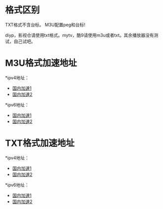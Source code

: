 # 格式区别
TXT格式不含台标。
M3U配置peg和台标!

diyp，影视仓请使用txt格式。mytv，酷9请使用m3u或者txt。其余播放器没有测试，自己试吧。

# M3U格式加速地址
*ipv4地址：
* [国内加速1](https://ghgo.xyz/https://raw.githubusercontent.com/ilxp/iptv/main/ipv4.m3u)
* [国内加速2](https://ghproxy.cn/https://raw.githubusercontent.com/ilxp/iptv/main/ipv4.m3u)

*ipv6地址：
* [国内加速1](https://ghgo.xyz/https://raw.githubusercontent.com/ilxp/iptv/main/ipv6.m3u)
* [国内加速2](https://ghproxy.cn/https://raw.githubusercontent.com/ilxp/iptv/main/ipv6.m3u)

# TXT格式加速地址

*ipv4地址：
* [国内加速1](https://ghgo.xyz/https://raw.githubusercontent.com/ilxp/iptv/main/ipv4.txt)
* [国内加速2](https://ghproxy.cn/https://raw.githubusercontent.com/ilxp/iptv/main/ipv4.txt)

*ipv6地址：
* [国内加速1](https://ghgo.xyz/https://raw.githubusercontent.com/ilxp/iptv/main/ipv6.txt)
* [国内加速2](https://ghproxy.cn/https://raw.githubusercontent.com/ilxp/iptv/main/ipv6.txt)
